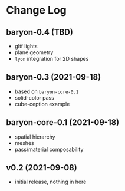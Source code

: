 # Change Log

## baryon-0.4 (TBD)
  - gltf lights
  - plane geometry
  - `lyon` integration for 2D shapes

## baryon-0.3 (2021-09-18)
  - based on `baryon-core-0.1`
  - solid-color pass
  - cube-ception example

## baryon-core-0.1 (2021-09-18)
  - spatial hierarchy
  - meshes
  - pass/material composability

## v0.2 (2021-09-08)
  - initial release, nothing in here

